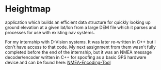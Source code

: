 # Heightmap
application which builds an efficient data structure for quickly looking up ground elevation at a given lat/lon from a large DEM file which it parses and processes for use with existing nav systems.

For my internship with D-Vision systems. It was later re-written in C++ but I don't have access to that code.
My next assignment from them wasn't fully completed before the end of the internship, but it was an NMEA message decoder/encoder written in C++
for spoofing as a basic GPS hardware device and can be found here: [NMEA-Encoding-Tool](https://github.com/MEECAH/NMEA-Encoding-Tool)
